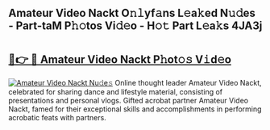## Amateur Video Nackt O𝚗𝚕yf𝚊ns L𝚎a𝚔ed N𝚞𝚍es - Part-taM P𝚑𝚘tos Vi𝚍𝚎o - H𝚘𝚝 Part L𝚎a𝚔s 4JA3j

# <h2><a href="http://kf2xj8.oniu.top/?m=Amateur+Video+Nackt">🔗👉 🔴 Amateur Video Nackt P𝚑ot𝚘𝚜 V𝚒d𝚎o</a></h2>

[![Amateur Video Nackt Nu𝚍e𝚜](https://i.imgur.com/0qMVB7G.gif)](http://kf2xj8.oniu.top/?m=Amateur+Video+Nackt)
Online thought leader Amateur Video Nackt, celebrated for sharing dance and lifestyle material, consisting of presentations and personal vlogs. Gifted acrobat partner Amateur Video Nackt, famed for their exceptional skills and accomplishments in performing acrobatic feats with partners.  
